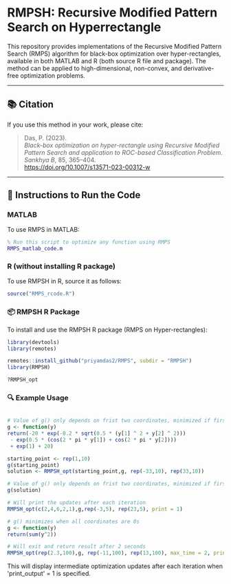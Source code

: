 # RMPSH: Recursive Modified Pattern Search on Hyperrectangle

This repository provides implementations of the Recursive Modified Pattern Search (RMPS) algorithm for black-box optimization over hyper-rectangles, available in both MATLAB and R (both source R file and package). The method can be applied to high-dimensional, non-convex, and derivative-free optimization problems.

---

## 📚 Citation

If you use this method in your work, please cite:

> Das, P. (2023).  
> *Black-box optimization on hyper-rectangle using Recursive Modified Pattern Search and application to ROC-based Classification Problem*.  
> *Sankhya B*, 85, 365–404.  
> https://doi.org/10.1007/s13571-023-00312-w

---

## 🧩 Instructions to Run the Code

### MATLAB

To use RMPS in MATLAB:

```matlab
% Run this script to optimize any function using RMPS
RMPS_matlab_code.m
```
### R (without installing R package)

To use RMPSH in R, source it as follows:

```r
source("RMPS_rcode.R")
```

### 📦 RMPSH R Package

To install and use the RMPSH R package (RMPS on Hyper-rectangles):

```r
library(devtools)
library(remotes)

remotes::install_github("priyamdas2/RMPS", subdir = "RMPSH")
library(RMPSH)

?RMPSH_opt
```

### 🔍 Example Usage

```r

# Value of g() only depends on frist two coordinates, minimized if first two coordinates are 0
g <- function(y)
return(-20 * exp(-0.2 * sqrt(0.5 * (y[1] ^ 2 + y[2] ^ 2)))
 - exp(0.5 * (cos(2 * pi * y[1]) + cos(2 * pi * y[2])))
 + exp(1) + 20)

starting_point <- rep(1,10)
g(starting_point)
solution <- RMPSH_opt(starting_point,g, rep(-33,10), rep(33,10))

# Value of g() only depends on frist two coordinates, minimized if first two coordinates are 0
g(solution)

# Will print the updates after each iteration
RMPSH_opt(c(2,4,6,2,1),g,rep(-3,5), rep(23,5), print = 1)

# g() minimizes when all coordinates are 0s
g <- function(y)
return(sum(y^2))

# Will exit and return result after 2 seconds
RMPSH_opt(rep(2.3,100),g, rep(-11,100), rep(13,100), max_time = 2, print = 1)
```
This will display intermediate optimization updates after each iteration when 'print_output' = 1 is specified.
